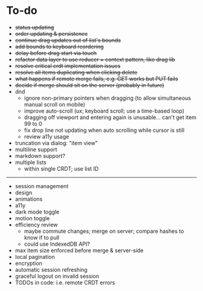 # To-do

- ~~status updating~~
- ~~order updating & persistence~~
- ~~continue drag updates out of list's bounds~~
- ~~add bounds to keyboard reordering~~
- ~~delay before drag start via touch~~
- ~~refactor data layer to use reducer + context pattern, like drag lib~~
- ~~resolve critical crdt implementation issues~~
- ~~resolve all items duplicating when clicking delete~~
- ~~what happens if remote merge fails, e.g. GET works but PUT fails~~
- ~~decide if merge should sit on the server (probably in future)~~
- dnd
  - ignore non-primary pointers when dragging (to allow simultaneous manual scroll on mobile)
  - improve auto-scroll (ux; keyboard scroll; use a time-based loop)
  - dragging off viewport and entering again is unusable... can't get item 99 to 0
  - fix drop line not updating when auto scrolling while cursor is still
  - review a11y usage
- truncation via dialog: "item view"
- multiline support
- markdown support?
- multiple lists
  - within single CRDT; use list ID

---

- session management
- design
- animations
- a11y
- dark mode toggle
- motion toggle
- efficiency review
  - maybe commute changes; merge on server; compare hashes to know if to pull
  - could use IndexedDB API?
- max item size enforced before merge & server-side
- local pagination
- encryption
- automatic session refreshing
- graceful logout on invalid session
- TODOs in code: i.e. remote CRDT errors
